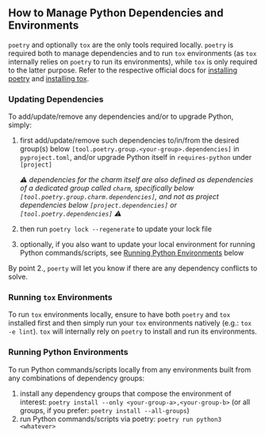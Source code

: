 ## How to Manage Python Dependencies and Environments

`poetry` and optionally `tox` are the only tools required locally. `poetry` is required both to manage dependencies and to run `tox` environments (as `tox` internally relies on `poetry` to run its environments), while `tox` is only required to the latter purpose. Refer to the respective official docs for [installing poetry](https://python-poetry.org/docs/#installation) and [installing tox](https://tox.wiki/en/latest/installation.html).


### Updating Dependencies

To add/update/remove any dependencies and/or to upgrade Python, simply:

1. first add/update/remove such dependencies to/in/from the desired group(s) below `[tool.poetry.group.<your-group>.dependencies]` in `pyproject.toml`, and/or upgrade Python itself in `requires-python` under `[project]`

    _⚠️ dependencies for the charm itself are also defined as dependencies of a dedicated group called `charm`, specifically below `[tool.poetry.group.charm.dependencies]`, and not as project dependencies below `[project.dependencies]` or `[tool.poetry.dependencies]` ⚠️_

2. then run `poetry lock --regenerate` to update your lock file

3. optionally, if you also want to update your local environment for running Python commands/scripts, see [Running Python Environments](#running-python-environments) below

By point 2., `poerty` will let you know if there are any dependency conflicts to solve.


### Running `tox` Environments

To run `tox` environments locally, ensure to have both `poetry` and `tox` installed first and then simply run your `tox` environments natively (e.g.: `tox -e lint`). `tox` will internally rely on `poetry` to install and run its environments.


### Running Python Environments

To run Python commands/scripts locally from any environments built from any combinations of dependency groups:
1. install any dependency groups that compose the environment of interest: `poetry install --only <your-group-a>,<your-group-b>` (or all groups, if you prefer: `poetry install --all-groups`)
2. run Python commands/scripts via poetry: `poetry run python3 <whatever>`